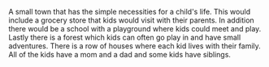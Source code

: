 A small town that has the simple necessities for a child's life. This would include a grocery store that kids would visit with their parents. In addition there would be a school with a playground where kids could meet and play. Lastly there is a forest which kids can often go play in and have small adventures. There is a row of houses where each kid lives with their family. All of the kids have a mom and a dad and some kids have siblings.